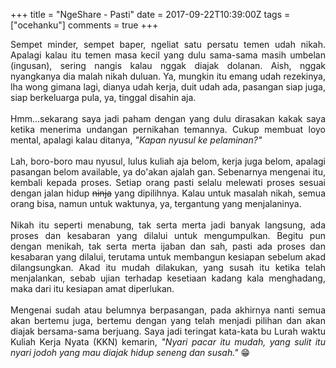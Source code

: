 +++
title = "NgeShare - Pasti"
date = 2017-09-22T10:39:00Z
tags = ["ocehanku"]
comments = true
+++

<div style="text-align: justify;">Sempet minder, sempet baper, ngeliat satu persatu temen udah nikah. Apalagi kalau itu temen masa kecil yang dulu sama-sama masih umbelan (ingusan), sering nangis kalau nggak diajak dolanan. Aish, nggak nyangkanya dia malah nikah duluan. Ya, mungkin itu emang udah rezekinya, lha wong gimana lagi, dianya udah kerja, duit udah ada, pasangan siap juga, siap berkeluarga pula, ya, tinggal disahin aja.<br /><br />
Hmm...sekarang saya jadi paham dengan yang dulu dirasakan kakak saya ketika menerima undangan pernikahan temannya. Cukup membuat loyo mental, apalagi kalau ditanya, <i>"Kapan nyusul ke pelaminan?"</i><br /><br />
Lah, boro-boro mau nyusul, lulus kuliah aja belom, kerja juga belom, apalagi pasangan belom available, ya do'akan ajalah gan. Sebenarnya mengenai itu, kembali kepada proses. Setiap orang pasti selalu melewati proses sesuai dengan jalan hidup <strike>ninja</strike> yang dipilihnya. Kalau untuk masalah nikah, semua orang bisa, namun untuk waktunya, ya, tergantung yang menjalaninya.<br /><br />
Nikah itu seperti menabung, tak serta merta jadi banyak langsung, ada proses dan kesabaran yang dilalui untuk mengumpulkan. Begitu pun dengan menikah, tak serta merta ijaban dan sah, pasti ada proses dan kesabaran yang dilalui, terutama untuk membangun kesiapan sebelum akad dilangsungkan. Akad itu mudah dilakukan, yang susah itu ketika telah menjalankan, sebab ujian terhadap kesetiaan kadang kala menghadang, maka dari itu kesiapan amat diperlukan.<br /><br />
Mengenai sudah atau belumnya berpasangan, pada akhirnya nanti semua akan bertemu juga, bertemu dengan yang telah menjadi pilihan dan akan diajak bersama-sama berjuang. Saya jadi teringat kata-kata bu Lurah waktu Kuliah Kerja Nyata (KKN) kemarin, <i>"Nyari pacar itu mudah, yang sulit itu nyari jodoh yang mau diajak hidup seneng dan susah."</i>&nbsp;😁<br />
<amp-instagram     data-shortcode="BTvIlS7FNMu"     data-captioned     width="400"     height="400"     layout="responsive"><br /></amp-instagram><br /></div>
